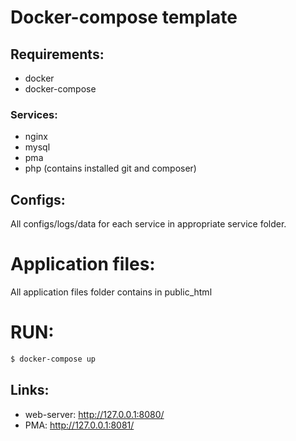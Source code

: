 Docker-compose template
=======================
## Requirements:
* docker
* docker-compose
### Services:
* nginx
* mysql
* pma
* php (contains installed git and composer)
## Configs:
All configs/logs/data for each service in appropriate service folder.
# Application files:
All application files folder contains in public_html
# RUN:
```bash
$ docker-compose up
```
## Links:
* web-server: http://127.0.0.1:8080/
* PMA: http://127.0.0.1:8081/